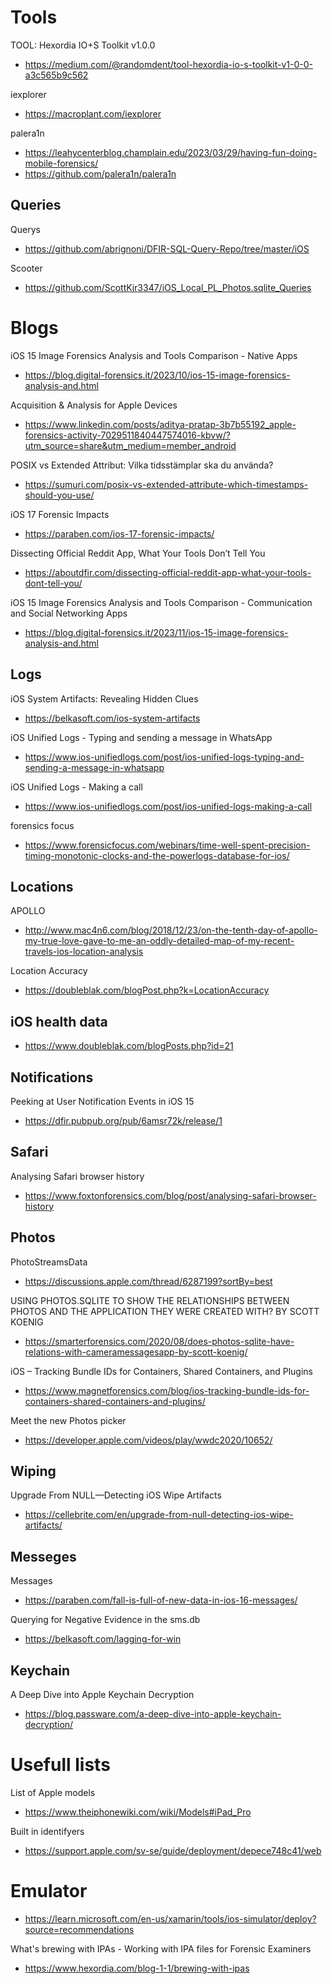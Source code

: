 # Tools

TOOL: Hexordia IO+S Toolkit v1.0.0
- https://medium.com/@randomdent/tool-hexordia-io-s-toolkit-v1-0-0-a3c565b9c562

iexplorer
- https://macroplant.com/iexplorer

palera1n
- https://leahycenterblog.champlain.edu/2023/03/29/having-fun-doing-mobile-forensics/
- https://github.com/palera1n/palera1n

## Queries

Querys
- https://github.com/abrignoni/DFIR-SQL-Query-Repo/tree/master/iOS

Scooter
- https://github.com/ScottKjr3347/iOS_Local_PL_Photos.sqlite_Queries

# Blogs

iOS 15 Image Forensics Analysis and Tools Comparison - Native Apps
- https://blog.digital-forensics.it/2023/10/ios-15-image-forensics-analysis-and.html

Acquisition & Analysis for Apple Devices
- https://www.linkedin.com/posts/aditya-pratap-3b7b55192_apple-forensics-activity-7029511840447574016-kbvw/?utm_source=share&utm_medium=member_android

POSIX vs Extended Attribut: Vilka tidsstämplar ska du använda?
- https://sumuri.com/posix-vs-extended-attribute-which-timestamps-should-you-use/

iOS 17 Forensic Impacts
- https://paraben.com/ios-17-forensic-impacts/

Dissecting Official Reddit App, What Your Tools Don’t Tell You
- https://aboutdfir.com/dissecting-official-reddit-app-what-your-tools-dont-tell-you/

iOS 15 Image Forensics Analysis and Tools Comparison - Communication and Social Networking Apps
- https://blog.digital-forensics.it/2023/11/ios-15-image-forensics-analysis-and.html

## Logs

iOS System Artifacts: Revealing Hidden Clues
- https://belkasoft.com/ios-system-artifacts

iOS Unified Logs - Typing and sending a message in WhatsApp
- https://www.ios-unifiedlogs.com/post/ios-unified-logs-typing-and-sending-a-message-in-whatsapp

iOS Unified Logs - Making a call
- https://www.ios-unifiedlogs.com/post/ios-unified-logs-making-a-call

forensics focus
- https://www.forensicfocus.com/webinars/time-well-spent-precision-timing-monotonic-clocks-and-the-powerlogs-database-for-ios/

## Locations

APOLLO
- http://www.mac4n6.com/blog/2018/12/23/on-the-tenth-day-of-apollo-my-true-love-gave-to-me-an-oddly-detailed-map-of-my-recent-travels-ios-location-analysis

Location Accuracy
- https://doubleblak.com/blogPost.php?k=LocationAccuracy

## iOS health data
- https://www.doubleblak.com/blogPosts.php?id=21

## Notifications

Peeking at User Notification Events in iOS 15
- https://dfir.pubpub.org/pub/6amsr72k/release/1

## Safari

Analysing Safari browser history
- https://www.foxtonforensics.com/blog/post/analysing-safari-browser-history

## Photos

PhotoStreamsData
- https://discussions.apple.com/thread/6287199?sortBy=best

USING PHOTOS.SQLITE TO SHOW THE RELATIONSHIPS BETWEEN PHOTOS AND THE APPLICATION THEY WERE CREATED WITH? BY SCOTT KOENIG
- https://smarterforensics.com/2020/08/does-photos-sqlite-have-relations-with-cameramessagesapp-by-scott-koenig/

iOS – Tracking Bundle IDs for Containers, Shared Containers, and Plugins
- https://www.magnetforensics.com/blog/ios-tracking-bundle-ids-for-containers-shared-containers-and-plugins/

Meet the new Photos picker
- https://developer.apple.com/videos/play/wwdc2020/10652/

## Wiping

Upgrade From NULL—Detecting iOS Wipe Artifacts
- https://cellebrite.com/en/upgrade-from-null-detecting-ios-wipe-artifacts/

## Messeges

Messages
- https://paraben.com/fall-is-full-of-new-data-in-ios-16-messages/

Querying for Negative Evidence in the sms.db
- https://belkasoft.com/lagging-for-win

## Keychain

A Deep Dive into Apple Keychain Decryption
- https://blog.passware.com/a-deep-dive-into-apple-keychain-decryption/

# Usefull lists

List of Apple models
- https://www.theiphonewiki.com/wiki/Models#iPad_Pro

Built in identifyers
- https://support.apple.com/sv-se/guide/deployment/depece748c41/web

# Emulator
- https://learn.microsoft.com/en-us/xamarin/tools/ios-simulator/deploy?source=recommendations

What's brewing with IPAs - Working with IPA files for Forensic Examiners
- https://www.hexordia.com/blog-1-1/brewing-with-ipas

